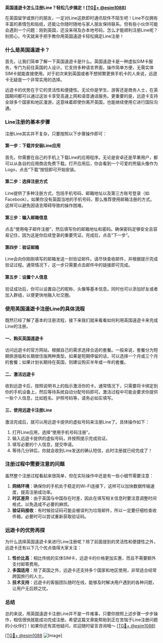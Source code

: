 **英国遠遊卡怎么注册Line？轻松几步搞定！[[TG💪+ @esim1088](https://t.me/s/esim1088)]**

在英国留学或旅行的朋友，一定对Line这款即时通讯软件不陌生吧！Line不仅拥有丰富的表情包和贴纸，还能让你随时随地与家人朋友保持联系。但有些小伙伴可能会遇到一个问题：刚到英国，还没来得及办本地号码，怎么才能顺利注册Line呢？别担心，今天就来手把手教你用英国遠遊卡轻松搞定Line注册！

### 什么是英国遠遊卡？

首先，让我们简单了解一下英国遠遊卡是什么。英国遠遊卡是一种虚拟SIM卡服务，专门为前往英国的人设计。它支持多种语言界面，操作简单方便，无需实体SIM卡就能直接使用。对于初次来到英国或者不想频繁更换手机卡的人来说，远遊卡无疑是一个非常实用的选择。

远遊卡的优势在于它的灵活性和便捷性。无论你是学生、游客还是商务人士，在英国期间都可以通过这张卡享受高速上网和语音通话服务。更重要的是，远遊卡支持全球多个国家和地区漫游，这意味着即使你离开英国，也能继续使用它进行国际沟通。

### Line注册的基本步骤

注册Line其实并不复杂，只要按照以下步骤操作即可：

#### 第一步：下载并安装Line应用
首先，你需要在自己的手机上下载Line的应用程序。无论是安卓还是苹果用户，都可以从各自的应用商店免费下载。打开应用后，你会看到一个可爱的熊猫头像作为Logo，点击“下载”按钮即可开始安装。

#### 第二步：选择注册方式
Line提供了多种注册方式，包括手机号码、邮箱地址以及第三方账号登录（如Facebook）。如果你没有英国当地的手机号码，那么推荐使用邮箱注册的方式。这样可以避免因语言障碍导致的操作困难。

#### 第三步：输入邮箱信息
点击“使用电子邮件注册”，然后填写你的邮箱地址和密码。确保密码足够安全且容易记住，因为这是你后续登录的重要凭证。完成后，点击“下一步”。

#### 第四步：验证邮箱
Line会向你刚刚填写的邮箱发送一封验证邮件。请尽快查收邮件，并根据提示完成验证过程。通常情况下，这一步只需要点击邮件中的链接即可完成。

#### 第五步：设置个人信息
验证成功后，你可以设置自己的昵称、头像等基本信息。同时也可以添加好友或者加入群组，以便更快地融入社交圈。

### 使用英国遠遊卡注册Line的具体流程

既然已经了解了基本的注册流程，接下来我们就来看看如何利用英国遠遊卡来完成Line的注册。

#### 一、购买英国遠遊卡
访问远遊卡的官方网站，根据自己的需求选择合适的套餐。一般来说，套餐分为短期旅游版和长期居住版两种类型。如果是短期停留的话，可以选择一个月或三个月的套餐；如果计划长期待在英国，则建议购买半年或一年的套餐。

#### 二、激活远遊卡
收到远遊卡后，按照说明书上的指示激活你的卡。通常情况下，只需要将卡绑定到你的手机设备上，然后等待系统自动分配号码即可。激活过程中可能会要求你提供一些个人信息，比如姓名、护照号码等，请务必如实填写。

#### 三、使用远遊卡注册Line
激活完成后，就可以用远遊卡提供的虚拟号码来注册Line了。具体操作如下：
1. 打开Line应用，选择“使用手机号码注册”。
2. 输入远遊卡提供的虚拟号码，并按照提示完成验证。
3. 填写必要的个人信息，提交申请。
4. 等待几分钟后，你就会收到Line发送的确认短信，此时注册就已经完成了！

### 注册过程中需要注意的问题

虽然整个注册过程看起来很简单，但在实际操作中还是有一些小细节需要注意：

1. **网络环境**：确保你的手机处于稳定的Wi-Fi连接下，这样可以加快数据传输速度，提高注册成功率。
2. **时区差异**：由于英国与中国存在时差，因此在填写相关信息时要注意调整时间格式，以免造成不必要的麻烦。
3. **验证码接收**：有时候验证码可能会被误判为垃圾邮件，所以一定要仔细检查收件箱，必要时可以尝试重新获取验证码。

### 远遊卡的优势再探

为什么选择英国遠遊卡来进行Line注册呢？除了前面提到的灵活性和便捷性之外，远遊卡还有以下几个优点值得大家关注：

1. **性价比高**：相比传统的实体SIM卡，远遊卡的价格更加实惠，而且不需要额外支付邮寄费用。
2. **多国适用**：除了英国之外，远遊卡还支持多个国家和地区使用，非常适合经常跨国旅行的人士。
3. **技术支持**：远遊卡的客服团队随时在线，能够及时解决用户遇到的各种问题，让用户无后顾之忧。

### 总结

总的来说，用英国遠遊卡注册Line并不是一件难事，只要你按照上述步骤一步步操作，相信很快就能成功完成注册。希望这篇文章能帮助到正在苦恼于Line注册问题的小伙伴们！如果你还有其他疑问，欢迎随时留言咨询哦～ [[TG💪+ @esim1088](https://t.me/s/esim1088)]

[[TG💪+ @esim1088](https://t.me/s/esim1088) ![Image](https://i.postimg.cc/4NQfJmqS/Snipaste-2025-05-13-00-14-12.png)]